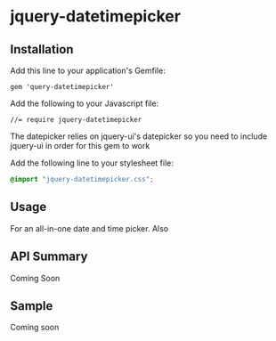 # jquery-datetimepicker

## Installation

Add this line to your application's Gemfile:

    gem 'query-datetimepicker'

Add the following to your Javascript file:

    //= require jquery-datetimepicker

The datepicker relies on jquery-ui's datepicker so you need to include jquery-ui in order for this gem to work

Add the following line to your stylesheet file:

```scss
@import "jquery-datetimepicker.css";
```

## Usage

For an all-in-one date and time picker. Also

## API Summary

Coming Soon

## Sample

Coming soon
